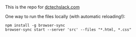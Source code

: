 This is the repo for [dctechslack.com](http://www.dctechslack.com)

One way to run the files locally (with automatic reloading!):

```
npm install -g browser-sync
browser-sync start --server 'src' --files "*.html, *.css"
```
